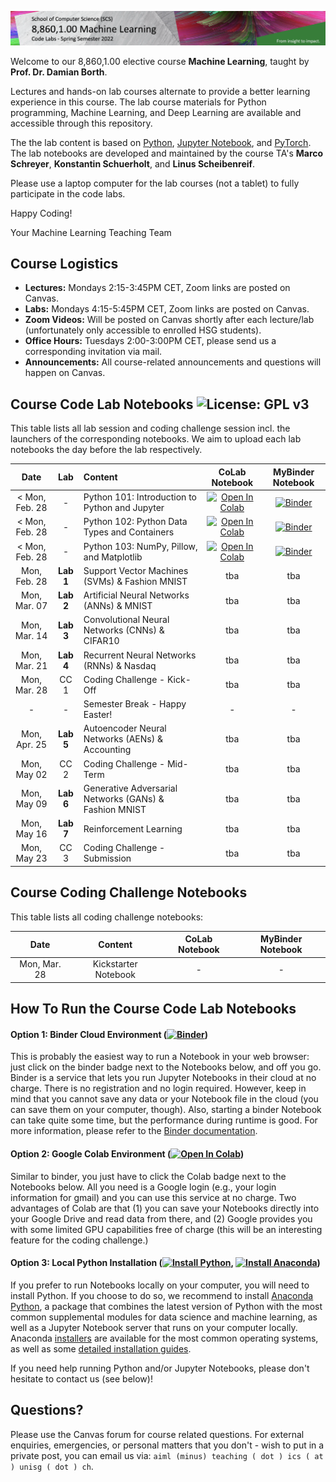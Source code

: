 ![Course Banner](banner.png)

<!-- ![Course Banner](banner.png) -->

Welcome to our 8,860,1.00 elective course **Machine Learning**, taught by **Prof. Dr. Damian Borth**. 

Lectures and hands-on lab courses alternate to provide a better learning experience in this course. The lab course materials for Python programming, Machine Learning, and Deep Learning are available and accessible through this repository.

The the lab content is based on [Python](https://www.python.org), [Jupyter Notebook](https://jupyter.org), and [PyTorch](https://pytorch.org). The lab notebooks are developed and maintained by the course TA's **Marco Schreyer**, **Konstantin Schuerholt**, and **Linus Scheibenreif**.

Please use a laptop computer for the lab courses (not a tablet) to fully participate in the code labs.

Happy Coding!

Your Machine Learning Teaching Team

## Course Logistics

- **Lectures:** Mondays 2:15-3:45PM CET, Zoom links are posted on Canvas.
- **Labs:** Mondays 4:15-5:45PM CET, Zoom links are posted on Canvas.
- **Zoom Videos:** Will be posted on Canvas shortly after each lecture/lab (unfortunately only accessible to enrolled HSG students).
- **Office Hours:** Tuesdays 2:00-3:00PM CET, please send us a corresponding invitation via mail.
- **Announcements:** All course-related announcements and questions will happen on Canvas.

## Course Code Lab Notebooks ![License: GPL v3](https://img.shields.io/badge/License-GPLv3-blue.svg)

This table lists all lab session and coding challenge session incl. the launchers of the corresponding notebooks. We aim to upload each lab notebooks the day before the lab respectively.


| Date                    | Lab        |  Content                         |  CoLab Notebook                 | MyBinder Notebook | 
|:-----------------------:|:----------:|:---------------------------------|:-------------------------------:|:-------:|
|  < Mon, Feb. 28         | -       | Python 101: Introduction to Python and Jupyter          | [![Open In Colab](https://colab.research.google.com/assets/colab-badge.svg)](https://colab.research.google.com/github/HSG-AIML-Teaching/ML2022-Lab/blob/main/lab_101/lab_101_notebook.ipynb) | [![Binder](https://mybinder.org/badge_logo.svg)](https://mybinder.org/v2/gh/HSG-AIML-Teaching/ML2022-Lab/main?filepath=lab_101%2Flab_101_notebook.ipynb)|
|  < Mon, Feb. 28         | -       | Python 102: Python Data Types and Containers            | [![Open In Colab](https://colab.research.google.com/assets/colab-badge.svg)](https://colab.research.google.com/github/HSG-AIML-Teaching/ML2022-Lab/blob/main/lab_102/lab_102_notebook.ipynb) | [![Binder](https://mybinder.org/badge_logo.svg)](https://mybinder.org/v2/gh/HSG-AIML-Teaching/ML2022-Lab/main?filepath=lab_102%2Flab_102_notebook.ipynb)|
|  < Mon, Feb. 28         | -       | Python 103: NumPy, Pillow, and Matplotlib               | [![Open In Colab](https://colab.research.google.com/assets/colab-badge.svg)](https://colab.research.google.com/github/HSG-AIML-Teaching/ML2022-Lab/blob/main/lab_103/lab_103_notebook.ipynb) | [![Binder](https://mybinder.org/badge_logo.svg)](https://mybinder.org/v2/gh/HSG-AIML-Teaching/ML2022-Lab/main?filepath=lab_103%2Flab_103_notebook.ipynb)|
| Mon, Feb. 28            | **Lab 1**   | Support Vector Machines (SVMs) & Fashion MNIST          | tba | tba |
| Mon, Mar. 07            | **Lab 2**   | Artificial Neural Networks (ANNs) & MNIST               | tba | tba |
| Mon, Mar. 14            | **Lab 3**   | Convolutional Neural Networks (CNNs) & CIFAR10          | tba | tba |
| Mon, Mar. 21            | **Lab 4**   | Recurrent Neural Networks (RNNs) & Nasdaq               | tba | tba |
| Mon, Mar. 28            | CC 1    | Coding Challenge - Kick-Off                             | tba | tba |
| -                       | -       | Semester Break - Happy Easter!                          | -   | -   |
| Mon, Apr. 25            | **Lab 5**   | Autoencoder Neural Networks (AENs) & Accounting         | tba | tba |
| Mon, May 02             | CC 2    | Coding Challenge - Mid-Term                             | tba | tba |
| Mon, May 09             | **Lab 6**   | Generative Adversarial Networks (GANs) & Fashion MNIST  | tba | tba |
| Mon, May 16             | **Lab 7**   | Reinforcement Learning                                  | tba | tba |
| Mon, May 23             | CC 3    | Coding Challenge - Submission                           | tba | tba |

## Course Coding Challenge Notebooks

This table lists all coding challenge notebooks:


| Date                      |  Content                          |  CoLab Notebook                       | MyBinder Notebook | 
|:-----------------------:|:---------------------------------:|:-------------------------------:|:-------:|
|  Mon, Mar. 28 | Kickstarter Notebook | - | - |

## How To Run the Course Code Lab Notebooks

#### Option 1: Binder Cloud Environment ([![Binder](https://mybinder.org/badge_logo.svg)](https://mybinder.org/v2/gh/GitiHubi/courseAAA/main))

This is probably the easiest way to run a Notebook in your web browser: just click on the binder badge next to 
the Notebooks below, and off you go. Binder is a service that lets you run Jupyter Notebooks in their cloud at no charge. 
There is no registration and no login required. However, keep in mind that you cannot save any data or your Notebook file in the cloud (you can save them
on your computer, though). Also, starting a binder
Notebook can take quite some time, but the performance during runtime is good. 
For more information, please refer to the [Binder documentation](https://mybinder.readthedocs.io/en/latest/index.html).

#### Option 2: Google Colab Environment ([![Open In Colab](https://colab.research.google.com/assets/colab-badge.svg)](https://colab.research.google.com/github/GitiHubi/courseAAA/blob/main))

Similar to binder, you just have to click the Colab badge next to the Notebooks below. All you need is a Google login
(e.g., your login information for gmail) and you can use this service at no charge. 
Two advantages of Colab are that (1) you can save your 
Notebooks directly into your Google Drive and read data from there, and (2) Google provides you with some limited GPU capabilities
free of charge (this will be an interesting feature for the coding challenge.)

#### Option 3: Local Python Installation ([![Install Python](https://img.shields.io/badge/python-v3.7-green)](https://python.org), [![Install Anaconda](https://img.shields.io/badge/conda-v3.7.1-green)](https://anaconda.com))

If you prefer to run Notebooks locally on your computer, you will need to install Python. If you choose to do so,
we recommend to install [Anaconda Python](https://www.anaconda.com/products/individual), a package that combines the 
latest version of Python with the most common supplemental modules for data science and machine learning, as well 
as a Jupyter Notebook server that runs on your computer locally. Anaconda 
[installers](https://www.anaconda.com/products/individual#Downloads) are available 
for the most common operating systems, as well as some 
[detailed installation guides](https://docs.anaconda.com/anaconda/install/). 

If you need help running Python and/or Jupyter Notebooks, please don't hesitate to contact us (see below)!

## Questions?

Please use the Canvas forum for course related questions. For external enquiries, emergencies, or personal matters that you don't - wish to put in a private post, you can email us via: `aiml (minus) teaching ( dot ) ics ( at ) unisg ( dot ) ch`.

